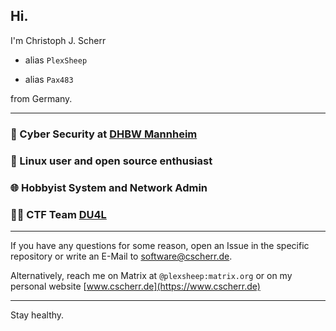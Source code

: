 ## Hi.

I'm Christoph J. Scherr  

-  alias `PlexSheep`

-  alias `Pax483`

from Germany.  

---
  
### 🏫 Cyber Security at [DHBW Mannheim](https://www.mannheim.dhbw.de/startseite)

### 🐧 Linux user and open source enthusiast

### 🌐 Hobbyist System and Network Admin

### 🧑‍💻 CTF Team [DU4L](https://du4l.org/)

---

If you have any questions for some reason, open an Issue in the specific repository or write an E-Mail to [software@cscherr.de](mailto:software@cscherr.de).

Alternatively, reach me on Matrix at `@plexsheep:matrix.org` or on my personal website [www.cscherr.de](https://www.cscherr.de)

---

Stay healthy.

<!---
PlexSheep/PlexSheep is a ✨ special ✨ repository because its `README.md` (this file) appears on your GitHub profile.
You can click the Preview link to take a look at your changes.
--->
